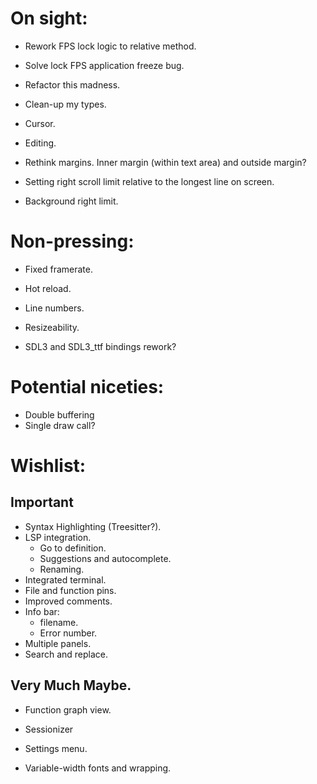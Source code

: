 # On sight:

- Rework FPS lock logic to relative method.
- Solve lock FPS application freeze bug.
- Refactor this madness.
- Clean-up my types.

- Cursor.
- Editing.

- Rethink margins. Inner margin (within text area) and outside margin?
- Setting right scroll limit relative to the longest line on screen.
- Background right limit.


# Non-pressing:

- Fixed framerate.
- Hot reload.
- Line numbers.
- Resizeability.

- SDL3 and SDL3_ttf bindings rework?

# Potential niceties:

- Double buffering
- Single draw call?

# Wishlist:
## Important
- Syntax Highlighting (Treesitter?).
- LSP integration.
    - Go to definition.
    - Suggestions and autocomplete.
    - Renaming.
- Integrated terminal.
- File and function pins.
- Improved comments.
- Info bar:
    - filename.
    - Error number.
- Multiple panels.
- Search and replace.

## Very Much Maybe.
- Function graph view.
- Sessionizer

- Settings menu.
- Variable-width fonts and wrapping.
